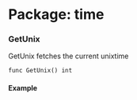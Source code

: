 
# Package: time


### GetUnix

GetUnix fetches the current unixtime

``````
func GetUnix() int
``````
#### Example
``````

``````

